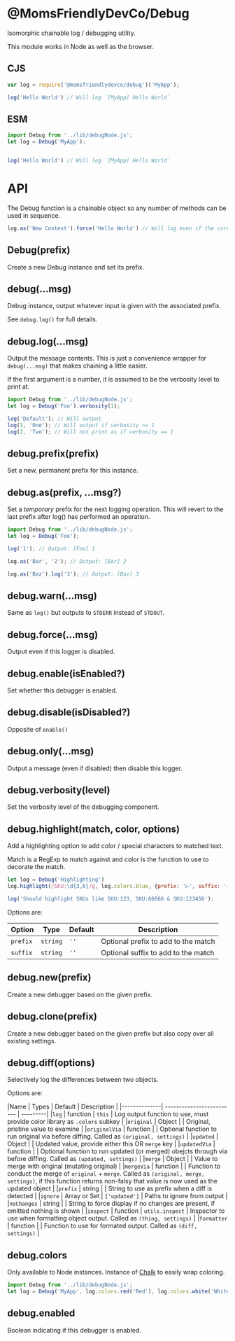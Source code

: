 @MomsFriendlyDevCo/Debug
========================
Isomorphic chainable log / debugging utility.

This module works in Node as well as the browser.


CJS
---

```javascript
var log = require('@momsfriendlydevco/debug')('MyApp');

log('Hello World') // Will log `[MyApp] Hello World`
```


ESM
---
```javascript
import Debug from '../lib/debugNode.js';
let log = Debug('MyApp');


log('Hello World') // Will log `[MyApp] Hello World`
```


API
===
The Debug function is a chainable object so any number of methods can be used in sequence.

```javascript
log.as('New Context').force('Hello World') // Will log even if the current logger is disabled
```


Debug(prefix)
-------------
Create a new Debug instance and set its prefix.


debug(...msg)
-------------
Debug instance, output whatever input is given with the associated prefix.

See `debug.log()` for full details.


debug.log(...msg)
-----------------
Output the message contents. This is just a convenience wrapper for `debug(...msg)` that makes chaining a little easier.

If the first argument is a number, it is assumed to be the verbosity level to print at.

```javascript
import Debug from '../lib/debugNode.js';
let log = Debug('Foo').verbosity(1);

log('Default'); // Will output
log(1, 'One'); // Will output if verbosity >= 1
log(2, 'Two'); // Will not print as if verbosity == 1
```


debug.prefix(prefix)
--------------------
Set a new, permanent prefix for this instance.


debug.as(prefix, ...msg?)
-------------------------
Set a _temporary_ prefix for the next logging operation.
This will revert to the last prefix after log() has performed an operation.

```javascript
import Debug from '../lib/debugNode.js';
let log = Debug('Foo');

log('1'); // Output: [Foo] 1

log.as('Bar', '2'); // Output: [Bar] 2

log.as('Baz').log('3'); // Output: [Baz] 3
```


debug.warn(...msg)
------------------
Same as `log()` but outputs to `STDERR` instead of `STDOUT`.


debug.force(...msg)
-------------------
Output even if this logger is disabled.


debug.enable(isEnabled?)
------------------------
Set whether this debugger is enabled.


debug.disable(isDisabled?)
--------------------------
Opposite of `enable()`


debug.only(...msg)
------------------
Output a message (even if disabled) then disable this logger.


debug.verbosity(level)
----------------------
Set the verbosity level of the debugging component.


debug.highlight(match, color, options)
--------------------------------------
Add a highlighting option to add color / special characters to matched text.

Match is a RegExp to match against and color is the function to use to decorate the match.

```javascript
let log = Debug('Highlighting')
log.highlight(/SKU:\d{3,6}/g, log.colors.blue, {prefix: '▷', suffix: '◁'});

log('Should highlight SKUs like SKU:123, SKU:66666 & SKU:123456');
```

Options are:

| Option   | Type     | Default | Description                         |
|----------|----------|---------|-------------------------------------|
| `prefix` | `string` | `''`    | Optional prefix to add to the match |
| `suffix` | `string` | `''`    | Optional suffix to add to the match |


debug.new(prefix)
-----------------
Create a new debugger based on the given prefix.


debug.clone(prefix)
-----------------
Create a new debugger based on the given prefix but also copy over all existing settings.


debug.diff(options)
-------------------
Selectively log the differences between two objects.

Options are:

|Name          | Types                     | Default  | Description                                                                                                                                                                     |
|--------------| ------------------------- | ---------|
|`log`         | function                  | `this`   | Log output function to use, must provide color library as `.colors` subkey                                                                                                      |
|`original`    | Object                    |          | Original, pristine value to examine                                                                                                                                             |
|`originalVia` | function                  |          | Optional function to run original via before diffing. Called as `(original, settings)`                                                                                          |
|`updated`     | Object                    |          | Updated value, provide either this OR `merge` key                                                                                                                               |
|`updatedVia`  | function                  |          | Optional function to run updated (or merged) obejcts through via before diffing. Called as `(updated, settings)`                                                                |
|`merge`       | Object                    |          | Value to merge with original (mutating original)                                                                                                                                |
|`mergeVia`    | function                  |          | Function to conduct the merge of `original` + `merge`. Called as `(original, merge, settings)`, if this function returns non-falsy that value is now used as the updated object |
|`prefix`      | string                    |          | String to use as prefix when a diff is detected                                                                                                                                 |
|`ignore`      | Array or Set              | `['updated']` | Paths to ignore from output                                                                                                                                                     |
|`noChanges`   | string                    |          | String to force display if no changes are present, if omitted nothing is shown                                                                                                  |
|`inspect`     | function                  | `utils.inspect` | Inspector to use when formatting object output. Called as `(thing, settings)`                                                                                                   |
|`formatter`   | function                  |          | Function to use for formated output. Called as `(diff, settings)`                                                                                                               |


debug.colors
------------
Only available to Node instances.
Instance of [Chalk](https://github.com/chalk/chalk) to easily wrap coloring.

```javascript
import Debug from '../lib/debugNode.js';
let log = Debug('MyApp', log.colors.red('Red'), log.colors.white('White'), log.colors.blue('Blue'));
```

debug.enabled
-------------
Boolean indicating if this debugger is enabled.
